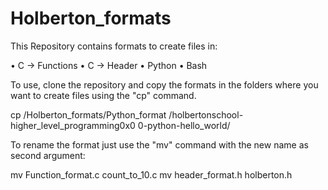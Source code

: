 # Holberton_formats

This Repository contains formats to create files in:

• C -> Functions
• C -> Header
• Python
• Bash

To use, clone the repository and copy the formats in the folders where you want
to create files using the "cp" command.

cp /Holberton_formats/Python_format /holbertonschool-higher_level_programming0x0
0-python-hello_world/

To rename the format just use the "mv" command with the new name as second
argument:

mv Function_format.c count_to_10.c
mv header_format.h holberton.h

